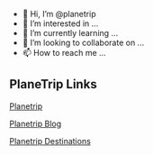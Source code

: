 - 👋 Hi, I’m @planetrip
- 👀 I’m interested in ...
- 🌱 I’m currently learning ...
- 💞️ I’m looking to collaborate on ...
- 📫 How to reach me ...

<!---
planetrip/planetrip is a ✨ special ✨ repository because its `README.md` (this file) appears on your GitHub profile.
You can click the Preview link to take a look at your changes.
--->

## PlaneTrip Links

[Planetrip](https://planetrip.co)

[Planetrip Blog](https://planetrip.co/blog)

[Planetrip Destinations](https://planetrip.co/destinations)

